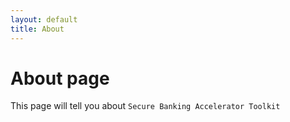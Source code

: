 ```yaml
---
layout: default
title: About
---
```

# About page
This page will tell you about `Secure Banking Accelerator Toolkit`